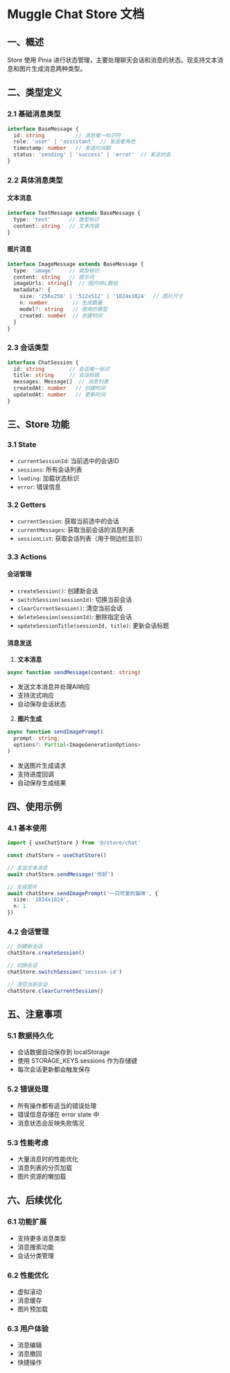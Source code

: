 # Muggle Chat Store 文档

## 一、概述

Store 使用 Pinia 进行状态管理，主要处理聊天会话和消息的状态。现支持文本消息和图片生成消息两种类型。

## 二、类型定义

### 2.1 基础消息类型
```typescript
interface BaseMessage {
  id: string          // 消息唯一标识符
  role: 'user' | 'assistant'  // 发送者角色
  timestamp: number   // 发送时间戳
  status: 'sending' | 'success' | 'error'  // 发送状态
}
```

### 2.2 具体消息类型

#### 文本消息
```typescript
interface TextMessage extends BaseMessage {
  type: 'text'      // 类型标识
  content: string   // 文本内容
}
```

#### 图片消息
```typescript
interface ImageMessage extends BaseMessage {
  type: 'image'     // 类型标识
  content: string   // 提示词
  imageUrls: string[]  // 图片URL数组
  metadata?: {
    size: '256x256' | '512x512' | '1024x1024'  // 图片尺寸
    n: number        // 生成数量
    model?: string   // 使用的模型
    created: number  // 创建时间
  }
}
```

### 2.3 会话类型
```typescript
interface ChatSession {
  id: string        // 会话唯一标识
  title: string     // 会话标题
  messages: Message[]  // 消息列表
  createdAt: number   // 创建时间
  updatedAt: number   // 更新时间
}
```

## 三、Store 功能

### 3.1 State
- `currentSessionId`: 当前选中的会话ID
- `sessions`: 所有会话列表
- `loading`: 加载状态标识
- `error`: 错误信息

### 3.2 Getters
- `currentSession`: 获取当前选中的会话
- `currentMessages`: 获取当前会话的消息列表
- `sessionList`: 获取会话列表（用于侧边栏显示）

### 3.3 Actions

#### 会话管理
- `createSession()`: 创建新会话
- `switchSession(sessionId)`: 切换当前会话
- `clearCurrentSession()`: 清空当前会话
- `deleteSession(sessionId)`: 删除指定会话
- `updateSessionTitle(sessionId, title)`: 更新会话标题

#### 消息发送
1. **文本消息**
```typescript
async function sendMessage(content: string)
```
- 发送文本消息并处理AI响应
- 支持流式响应
- 自动保存会话状态

2. **图片生成**
```typescript
async function sendImagePrompt(
  prompt: string,
  options?: Partial<ImageGenerationOptions>
)
```
- 发送图片生成请求
- 支持进度回调
- 自动保存生成结果

## 四、使用示例

### 4.1 基本使用
```typescript
import { useChatStore } from '@/store/chat'

const chatStore = useChatStore()

// 发送文本消息
await chatStore.sendMessage('你好')

// 生成图片
await chatStore.sendImagePrompt('一只可爱的猫咪', {
  size: '1024x1024',
  n: 1
})
```

### 4.2 会话管理
```typescript
// 创建新会话
chatStore.createSession()

// 切换会话
chatStore.switchSession('session-id')

// 清空当前会话
chatStore.clearCurrentSession()
```

## 五、注意事项

### 5.1 数据持久化
- 会话数据自动保存到 localStorage
- 使用 STORAGE_KEYS.sessions 作为存储键
- 每次会话更新都会触发保存

### 5.2 错误处理
- 所有操作都有适当的错误处理
- 错误信息存储在 error state 中
- 消息状态会反映失败情况

### 5.3 性能考虑
- 大量消息时的性能优化
- 消息列表的分页加载
- 图片资源的懒加载

## 六、后续优化

### 6.1 功能扩展
- 支持更多消息类型
- 消息搜索功能
- 会话分类管理

### 6.2 性能优化
- 虚拟滚动
- 消息缓存
- 图片预加载

### 6.3 用户体验
- 消息编辑
- 消息撤回
- 快捷操作
